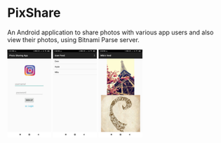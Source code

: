 # PixShare

An Android application to share photos with various app users and also view their photos, using Bitnami Parse server.

<img src="https://github.com/Ahelii16/PixShare/blob/master/WhatsApp%20Image%202019-06-05%20at%204.49.37%20PM.jpeg" width="100"/>
<img src="https://github.com/Ahelii16/PixShare/blob/master/WhatsApp%20Image%202019-06-05%20at%204.49.37%20PM%20(1).jpeg" width="100"/>
<img src="https://github.com/Ahelii16/PixShare/blob/master/WhatsApp%20Image%202019-06-05%20at%204.49.37%20PM%20(2).jpeg" width="100"/>
